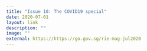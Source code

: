 ```yaml
---
title: "Issue 10: The COVID19 special"
date: 2020-07-01
layout: link
description: ""
image: ""
external: https://https://go.gov.sg/rie-mag-jul2020
---
```

